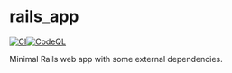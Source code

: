 # rails_app

[![CI](https://github.com/collinmcneese-test/rails_app/actions/workflows/ci.yml/badge.svg)](https://github.com/collinmcneese-test/rails_app/actions/workflows/ci.yml)[![CodeQL](https://github.com/collinmcneese-test/rails_app/actions/workflows/codeql-analysis.yml/badge.svg)](https://github.com/collinmcneese-test/rails_app/actions/workflows/codeql-analysis.yml)

Minimal Rails web app with some external dependencies.
